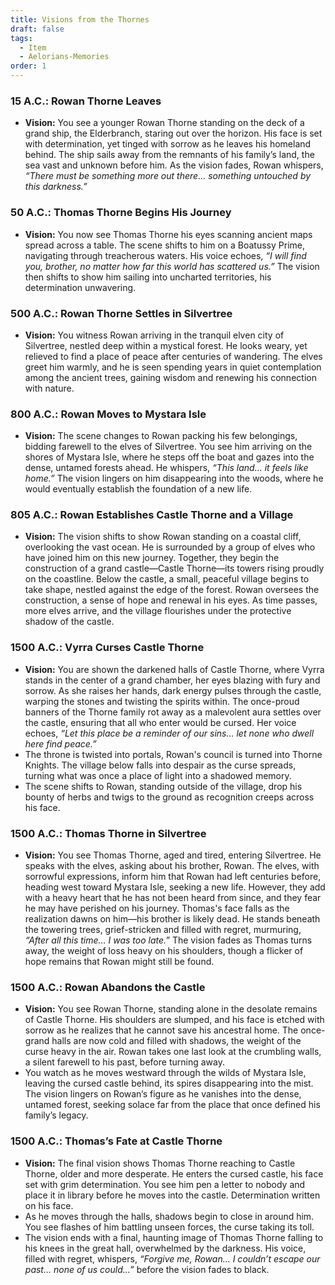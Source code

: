 ```yaml
---
title: Visions from the Thornes
draft: false
tags:
  - Item
  - Aelorians-Memories
order: 1
---
```

### **15 A.C.: Rowan Thorne Leaves**

- **Vision:** You see a younger Rowan Thorne standing on the deck of a grand ship, the Elderbranch, staring out over the horizon. His face is set with determination, yet tinged with sorrow as he leaves his homeland behind. The ship sails away from the remnants of his family’s land, the sea vast and unknown before him. As the vision fades, Rowan whispers, _“There must be something more out there… something untouched by this darkness.”_



### **50 A.C.: Thomas Thorne Begins His Journey**

- **Vision:** You now see Thomas Thorne his eyes scanning ancient maps spread across a table. The scene shifts to him on a Boatussy Prime, navigating through treacherous waters. His voice echoes, _“I will find you, brother, no matter how far this world has scattered us.”_ The vision then shifts to show him sailing into uncharted territories, his determination unwavering.



### **500 A.C.: Rowan Thorne Settles in Silvertree**

- **Vision:** You witness Rowan arriving in the tranquil elven city of Silvertree, nestled deep within a mystical forest. He looks weary, yet relieved to find a place of peace after centuries of wandering. The elves greet him warmly, and he is seen spending years in quiet contemplation among the ancient trees, gaining wisdom and renewing his connection with nature.



### **800 A.C.: Rowan Moves to Mystara Isle**

- **Vision:** The scene changes to Rowan packing his few belongings, bidding farewell to the elves of Silvertree. You see him arriving on the shores of Mystara Isle, where he steps off the boat and gazes into the dense, untamed forests ahead. He whispers, _“This land… it feels like home.”_ The vision lingers on him disappearing into the woods, where he would eventually establish the foundation of a new life.



### **805 A.C.: Rowan Establishes Castle Thorne and a Village**

- **Vision:** The vision shifts to show Rowan standing on a coastal cliff, overlooking the vast ocean. He is surrounded by a group of elves who have joined him on this new journey. Together, they begin the construction of a grand castle—Castle Thorne—its towers rising proudly on the coastline. Below the castle, a small, peaceful village begins to take shape, nestled against the edge of the forest. Rowan oversees the construction, a sense of hope and renewal in his eyes. As time passes, more elves arrive, and the village flourishes under the protective shadow of the castle.



### **1500 A.C.: Vyrra Curses Castle Thorne**

- **Vision:** You are shown the darkened halls of Castle Thorne, where Vyrra stands in the center of a grand chamber, her eyes blazing with fury and sorrow. As she raises her hands, dark energy pulses through the castle, warping the stones and twisting the spirits within. The once-proud banners of the Thorne family rot away as a malevolent aura settles over the castle, ensuring that all who enter would be cursed. Her voice echoes, _“Let this place be a reminder of our sins… let none who dwell here find peace.”_ 
- The throne is twisted into portals, Rowan's council is turned into Thorne Knights. The village below falls into despair as the curse spreads, turning what was once a place of light into a shadowed memory. 
- The scene shifts to Rowan, standing outside of the village, drop his bounty of herbs and twigs to the ground as recognition creeps across his face. 



### **1500 A.C.: Thomas Thorne in Silvertree**

- **Vision:** You see Thomas Thorne, aged and tired, entering Silvertree. He speaks with the elves, asking about his brother, Rowan. The elves, with sorrowful expressions, inform him that Rowan had left centuries before, heading west toward Mystara Isle, seeking a new life. However, they add with a heavy heart that he has not been heard from since, and they fear he may have perished on his journey. Thomas's face falls as the realization dawns on him—his brother is likely dead. He stands beneath the towering trees, grief-stricken and filled with regret, murmuring, _“After all this time… I was too late.”_ The vision fades as Thomas turns away, the weight of loss heavy on his shoulders, though a flicker of hope remains that Rowan might still be found.



### **1500 A.C.: Rowan Abandons the Castle**

- **Vision:** You see Rowan Thorne, standing alone in the desolate remains of Castle Thorne. His shoulders are slumped, and his face is etched with sorrow as he realizes that he cannot save his ancestral home. The once-grand halls are now cold and filled with shadows, the weight of the curse heavy in the air. Rowan takes one last look at the crumbling walls, a silent farewell to his past, before turning away. 
- You watch as he moves westward through the wilds of Mystara Isle, leaving the cursed castle behind, its spires disappearing into the mist. The vision lingers on Rowan’s figure as he vanishes into the dense, untamed forest, seeking solace far from the place that once defined his family’s legacy.



### **1500 A.C.: Thomas’s Fate at Castle Thorne**

- **Vision:** The final vision shows Thomas Thorne reaching to Castle Thorne, older and more desperate. He enters the cursed castle, his face set with grim determination. You see him pen a letter to nobody and place it in library before he moves into the castle. Determination written on his face. 
- As he moves through the halls, shadows begin to close in around him. You see flashes of him battling unseen forces, the curse taking its toll. 
- The vision ends with a final, haunting image of Thomas Thorne falling to his knees in the great hall, overwhelmed by the darkness. His voice, filled with regret, whispers, _“Forgive me, Rowan… I couldn’t escape our past… none of us could…”_ before the vision fades to black.